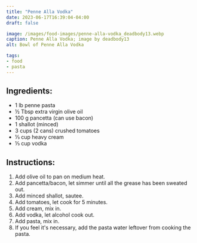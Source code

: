 ```yaml
---
title: "Penne Alla Vodka"
date: 2023-06-17T16:39:04-04:00
draft: false

image: /images/food-images/penne-alla-vodka_deadbody13.webp
caption: Penne Alla Vodka; image by deadbody13
alt: Bowl of Penne Alla Vodka

tags:
- food
- pasta
---
```


## Ingredients:
- 1 lb penne pasta
- &frac12; Tbsp extra virgin olive oil
- 100 g pancetta (can use bacon)
- 1 shallot (minced)
- 3 cups (2 cans) crushed tomatoes
- &frac13; cup heavy cream
- &frac13; cup vodka

## Instructions:
1. Add olive oil to pan on medium heat.
1. Add pancetta/bacon, let simmer until all the grease has been sweated out.
1. Add minced shallot, sautee.
1. Add tomatoes, let cook for 5 minutes.
1. Add cream, mix in.
1. Add vodka, let alcohol cook out.
1. Add pasta, mix in.
1. If you feel it's necessary, add the pasta water leftover from cooking the pasta.
